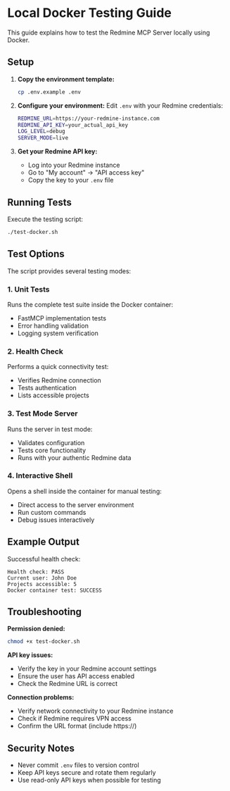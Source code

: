 # Local Docker Testing Guide

This guide explains how to test the Redmine MCP Server locally using Docker.

## Setup

1. **Copy the environment template:**
   ```bash
   cp .env.example .env
   ```

2. **Configure your environment:**
   Edit `.env` with your Redmine credentials:
   ```bash
   REDMINE_URL=https://your-redmine-instance.com
   REDMINE_API_KEY=your_actual_api_key
   LOG_LEVEL=debug
   SERVER_MODE=live
   ```

3. **Get your Redmine API key:**
   - Log into your Redmine instance
   - Go to "My account" → "API access key"
   - Copy the key to your `.env` file

## Running Tests

Execute the testing script:
```bash
./test-docker.sh
```

## Test Options

The script provides several testing modes:

### 1. Unit Tests
Runs the complete test suite inside the Docker container:
- FastMCP implementation tests
- Error handling validation
- Logging system verification

### 2. Health Check
Performs a quick connectivity test:
- Verifies Redmine connection
- Tests authentication
- Lists accessible projects

### 3. Test Mode Server
Runs the server in test mode:
- Validates configuration
- Tests core functionality
- Runs with your authentic Redmine data

### 4. Interactive Shell
Opens a shell inside the container for manual testing:
- Direct access to the server environment
- Run custom commands
- Debug issues interactively

## Example Output

Successful health check:
```
Health check: PASS
Current user: John Doe
Projects accessible: 5
Docker container test: SUCCESS
```

## Troubleshooting

**Permission denied:**
```bash
chmod +x test-docker.sh
```

**API key issues:**
- Verify the key in your Redmine account settings
- Ensure the user has API access enabled
- Check the Redmine URL is correct

**Connection problems:**
- Verify network connectivity to your Redmine instance
- Check if Redmine requires VPN access
- Confirm the URL format (include https://)

## Security Notes

- Never commit `.env` files to version control
- Keep API keys secure and rotate them regularly
- Use read-only API keys when possible for testing